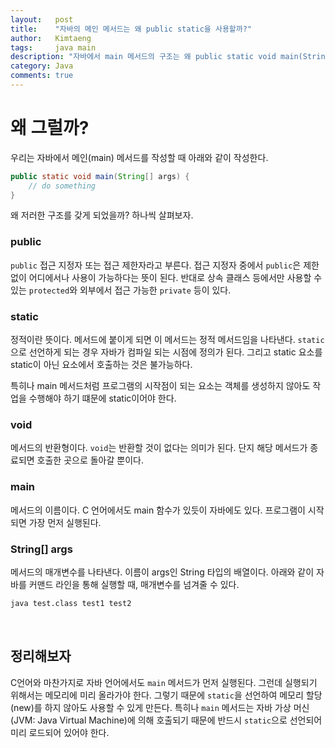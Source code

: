 ```yaml
---
layout:   post
title:    "자바의 메인 메서드는 왜 public static을 사용할까?"
author:   Kimtaeng
tags: 	  java main
description: "자바에서 main 메서드의 구조는 왜 public static void main(String[] args) 일까?"
category: Java
comments: true
---
```


# 왜 그럴까?

우리는 자바에서 메인(main) 메서드를 작성할 때 아래와 같이 작성한다.

```java
public static void main(String[] args) {
    // do something
}
```

왜 저러한 구조를 갖게 되었을까? 하나씩 살펴보자.

### public

```public``` 접근 지정자 또는 접근 제한자라고 부른다. 접근 지정자 중에서 ```public```은 제한없이 어디에서나 사용이 가능하다는
뜻이 된다. 반대로 상속 클래스 등에서만 사용할 수 있는 ```protected```와 외부에서 접근 가능한 ```private``` 등이 있다.

### static

정적이란 뜻이다. 메서드에 붙이게 되면 이 메서드는 정적 메서드임을 나타낸다. ```static```으로 선언하게 되는 경우
자바가 컴파일 되는 시점에 정의가 된다. 그리고 static 요소를 static이 아닌 요소에서 호출하는 것은 불가능하다.

특히나 main 메서드처럼 프로그램의 시작점이 되는 요소는 객체를 생성하지 않아도 작업을 수행해야 하기 떄문에 static이어야 한다.

### void

메서드의 반환형이다. ```void```는 반환할 것이 없다는 의미가 된다.
단지 해당 메서드가 종료되면 호출한 곳으로 돌아갈 뿐이다.

### main

메서드의 이름이다. C 언어에서도 main 함수가 있듯이 자바에도 있다. 프로그램이 시작되면 가장 먼저 실행된다.

### String[] args

메서드의 매개변수를 나타낸다. 이름이 args인 String 타입의 배열이다. 아래와 같이 자바를 커맨드 라인을 통해 실행할 때,
매개변수를 넘겨줄 수 있다.

```bash
java test.class test1 test2
```

<br/>

## 정리해보자

C언어와 마찬가지로 자바 언어에서도 ```main``` 메서드가 먼저 실행된다. 그런데 실행되기 위해서는 메모리에 미리 올라가야 한다.
그렇기 때문에 ```static```을 선언하여 메모리 할당(new)를 하지 않아도 사용할 수 있게 만든다. 특히나 ```main``` 메서드는
자바 가상 머신(JVM: Java Virtual Machine)에 의해 호출되기 때문에 반드시 ```static```으로 선언되어 미리 로드되어 있어야 한다.